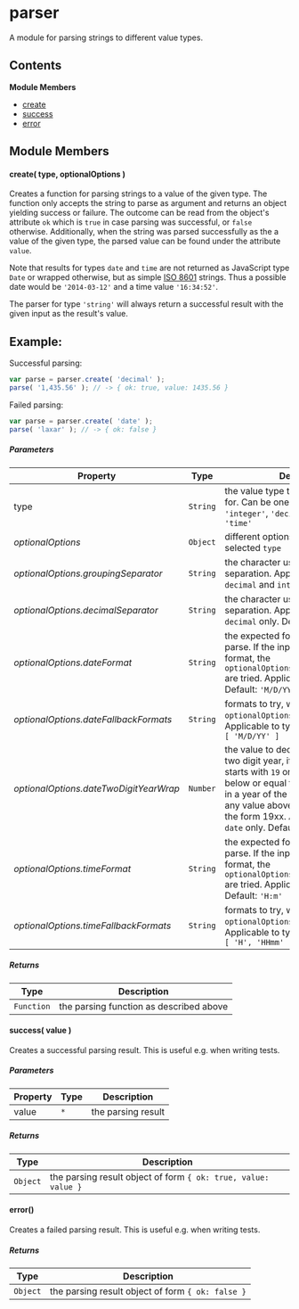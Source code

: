 
# parser

A module for parsing strings to different value types.

## Contents

**Module Members**
- [create](#create)
- [success](#success)
- [error](#error)

## Module Members
#### <a name="create"></a>create( type, optionalOptions )
Creates a function for parsing strings to a value of the given type. The function only accepts the
string to parse as argument and returns an object yielding success or failure. The outcome can be
read from the object's attribute `ok` which is `true` in case parsing was successful, or `false`
otherwise. Additionally, when the string was parsed successfully as the a value of the given type,
the parsed value can be found under the attribute `value`.

Note that results for types `date` and `time` are not returned as JavaScript type `Date` or wrapped
otherwise, but as simple [ISO 8601](http://en.wikipedia.org/wiki/ISO_8601) strings. Thus a possible
date would be `'2014-03-12'` and a time value `'16:34:52'`.

The parser for type `'string'` will always return a successful result with the given input as the
result's value.

Example:
--------
Successful parsing:
```js
var parse = parser.create( 'decimal' );
parse( '1,435.56' ); // -> { ok: true, value: 1435.56 }
```
Failed parsing:
```js
var parse = parser.create( 'date' );
parse( 'laxar' ); // -> { ok: false }
```

##### Parameters
| Property | Type | Description |
| -------- | ---- | ----------- |
| type | `String` | the value type to create the parser for. Can be one of `'string'`, `'integer'`, `'decimal'`, `'date'` and `'time'` |
| _optionalOptions_ | `Object` | different options depending on the selected `type` |
| _optionalOptions.groupingSeparator_ | `String` | the character used for thousands separation. Applicable to types `decimal` and `integer` only. Default: `','` |
| _optionalOptions.decimalSeparator_ | `String` | the character used for fraction part separation. Applicable to type `decimal` only. Default: `'.'` |
| _optionalOptions.dateFormat_ | `String` | the expected format for dates to parse. If the input doesn't match this format, the `optionalOptions.dateFallbackFormats` are tried. Applicable to type `date` only. Default: `'M/D/YYYY'` |
| _optionalOptions.dateFallbackFormats_ | `String` | formats to try, when parsing with the `optionalOptions.dateFormat` failed. Applicable to type `date` only. Default: `[ 'M/D/YY' ]` |
| _optionalOptions.dateTwoDigitYearWrap_ | `Number` | the value to decide when parsing a two digit year, if the resulting year starts with `19` or with `20`. Any value below or equal to this number results in a year of the form 20xx, whereas any value above results in a year of the form 19xx. Applicable to type `date` only. Default: `68` |
| _optionalOptions.timeFormat_ | `String` | the expected format for times to parse. If the input doesn't match this format, the `optionalOptions.timeFallbackFormats` are tried. Applicable to type `time` only. Default: `'H:m'` |
| _optionalOptions.timeFallbackFormats_ | `String` | formats to try, when parsing with the `optionalOptions.timeFormat` failed. Applicable to type `time` only. Default: `[ 'H', 'HHmm' ]` |

##### Returns
| Type | Description |
| ---- | ----------- |
| `Function` | the parsing function as described above |

#### <a name="success"></a>success( value )
Creates a successful parsing result. This is useful e.g. when writing tests.

##### Parameters
| Property | Type | Description |
| -------- | ---- | ----------- |
| value | `*` | the parsing result |

##### Returns
| Type | Description |
| ---- | ----------- |
| `Object` | the parsing result object of form `{ ok: true, value: value }` |

#### <a name="error"></a>error()
Creates a failed parsing result. This is useful e.g. when writing tests.

##### Returns
| Type | Description |
| ---- | ----------- |
| `Object` | the parsing result object of form `{ ok: false }` |

